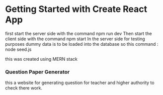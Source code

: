 # Getting Started with Create React App



first start the server side with the command npm run dev 
Then start the client side with the command npm start
In the server side for testing purposes dummy data is to be loaded into the database so this command : node seed.js

this was created using MERN stack 

### Question Paper Generator

this a website for generating question for teacher and higher authority to check there work.
